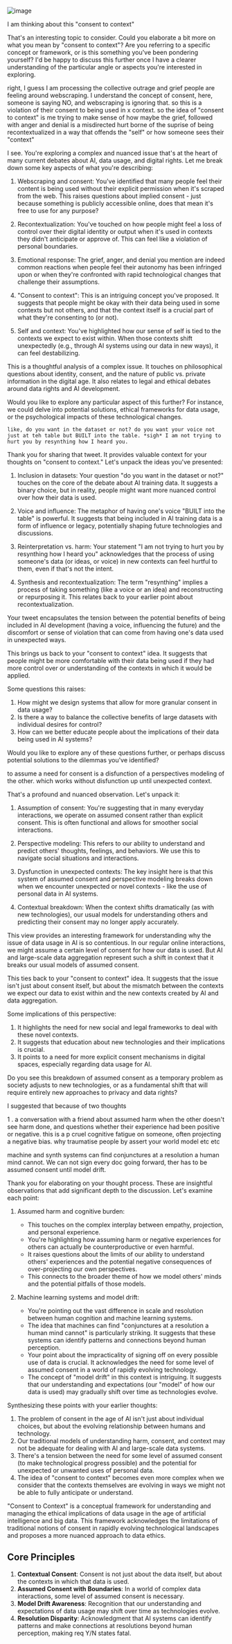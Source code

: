 ![image](https://github.com/user-attachments/assets/92847693-f04c-43eb-9dd1-9bc5afeab23c)

I am thinking about this "consent to context"

That's an interesting topic to consider. Could you elaborate a bit more on what you mean by "consent to context"? Are you referring to a specific concept or framework, or is this something you've been pondering yourself? I'd be happy to discuss this further once I have a clearer understanding of the particular angle or aspects you're interested in exploring.

right, I guess I am processing the collective outrage and grief people are feeling around webscraping. I understand the concept of consent, here, someone is saying NO, and webscraping is ignoring that. so this is a violation of their consent to being used in x context. so the idea of "consent to context" is me trying to make sense of how maybe the grief, followed with anger and denial is a misdirected hurt borne of the suprise of being recontextualized in a way that offends the "self" or how someone sees their "context"

I see. You're exploring a complex and nuanced issue that's at the heart of many current debates about AI, data usage, and digital rights. Let me break down some key aspects of what you're describing:

1. Webscraping and consent: You've identified that many people feel their content is being used without their explicit permission when it's scraped from the web. This raises questions about implied consent - just because something is publicly accessible online, does that mean it's free to use for any purpose?

2. Recontextualization: You've touched on how people might feel a loss of control over their digital identity or output when it's used in contexts they didn't anticipate or approve of. This can feel like a violation of personal boundaries.

3. Emotional response: The grief, anger, and denial you mention are indeed common reactions when people feel their autonomy has been infringed upon or when they're confronted with rapid technological changes that challenge their assumptions.

4. "Consent to context": This is an intriguing concept you've proposed. It suggests that people might be okay with their data being used in some contexts but not others, and that the context itself is a crucial part of what they're consenting to (or not).

5. Self and context: You've highlighted how our sense of self is tied to the contexts we expect to exist within. When those contexts shift unexpectedly (e.g., through AI systems using our data in new ways), it can feel destabilizing.

This is a thoughtful analysis of a complex issue. It touches on philosophical questions about identity, consent, and the nature of public vs. private information in the digital age. It also relates to legal and ethical debates around data rights and AI development.

Would you like to explore any particular aspect of this further? For instance, we could delve into potential solutions, ethical frameworks for data usage, or the psychological impacts of these technological changes.

```
like, do you want in the dataset or not? do you want your voice not just at teh table but BUILT into the table. *sigh* I am not trying to hurt you by resynthing how I heard you.
```

Thank you for sharing that tweet. It provides valuable context for your thoughts on "consent to context." Let's unpack the ideas you've presented:

1. Inclusion in datasets: Your question "do you want in the dataset or not?" touches on the core of the debate about AI training data. It suggests a binary choice, but in reality, people might want more nuanced control over how their data is used.

2. Voice and influence: The metaphor of having one's voice "BUILT into the table" is powerful. It suggests that being included in AI training data is a form of influence or legacy, potentially shaping future technologies and discussions.

3. Reinterpretation vs. harm: Your statement "I am not trying to hurt you by resynthing how I heard you" acknowledges that the process of using someone's data (or ideas, or voice) in new contexts can feel hurtful to them, even if that's not the intent.

4. Synthesis and recontextualization: The term "resynthing" implies a process of taking something (like a voice or an idea) and reconstructing or repurposing it. This relates back to your earlier point about recontextualization.

Your tweet encapsulates the tension between the potential benefits of being included in AI development (having a voice, influencing the future) and the discomfort or sense of violation that can come from having one's data used in unexpected ways.

This brings us back to your "consent to context" idea. It suggests that people might be more comfortable with their data being used if they had more control over or understanding of the contexts in which it would be applied.

Some questions this raises:
1. How might we design systems that allow for more granular consent in data usage?
2. Is there a way to balance the collective benefits of large datasets with individual desires for control?
3. How can we better educate people about the implications of their data being used in AI systems?

Would you like to explore any of these questions further, or perhaps discuss potential solutions to the dilemmas you've identified?

to assume a need for consent is a disfunction of a perspectives modeling of the other. which works without disfunction up until unexpected context.

That's a profound and nuanced observation. Let's unpack it:

1. Assumption of consent: You're suggesting that in many everyday interactions, we operate on assumed consent rather than explicit consent. This is often functional and allows for smoother social interactions.

2. Perspective modeling: This refers to our ability to understand and predict others' thoughts, feelings, and behaviors. We use this to navigate social situations and interactions.

3. Dysfunction in unexpected contexts: The key insight here is that this system of assumed consent and perspective modeling breaks down when we encounter unexpected or novel contexts - like the use of personal data in AI systems.

4. Contextual breakdown: When the context shifts dramatically (as with new technologies), our usual models for understanding others and predicting their consent may no longer apply accurately.

This view provides an interesting framework for understanding why the issue of data usage in AI is so contentious. In our regular online interactions, we might assume a certain level of consent for how our data is used. But AI and large-scale data aggregation represent such a shift in context that it breaks our usual models of assumed consent.

This ties back to your "consent to context" idea. It suggests that the issue isn't just about consent itself, but about the mismatch between the contexts we expect our data to exist within and the new contexts created by AI and data aggregation.

Some implications of this perspective:

1. It highlights the need for new social and legal frameworks to deal with these novel contexts.
2. It suggests that education about new technologies and their implications is crucial.
3. It points to a need for more explicit consent mechanisms in digital spaces, especially regarding data usage for AI.

Do you see this breakdown of assumed consent as a temporary problem as society adjusts to new technologies, or as a fundamental shift that will require entirely new approaches to privacy and data rights?


I suggested that because of two thoughts

1 . a conversation with a friend about assumed harm when the other doesn't see harm done, and questions whether their experience had been positive or negative. this is a p cruel cognitive fatigue on someone, often projecting a negative bias. why traumatise people by assert your world model etc etc

machine and synth systems can find conjunctures at a resolution a human mind cannot. We can not sign every doc going forward, ther has to be assumed consent until model drift.

Thank you for elaborating on your thought process. These are insightful observations that add significant depth to the discussion. Let's examine each point:

1. Assumed harm and cognitive burden:
   - This touches on the complex interplay between empathy, projection, and personal experience.
   - You're highlighting how assuming harm or negative experiences for others can actually be counterproductive or even harmful.
   - It raises questions about the limits of our ability to understand others' experiences and the potential negative consequences of over-projecting our own perspectives.
   - This connects to the broader theme of how we model others' minds and the potential pitfalls of those models.

2. Machine learning systems and model drift:
   - You're pointing out the vast difference in scale and resolution between human cognition and machine learning systems.
   - The idea that machines can find "conjunctures at a resolution a human mind cannot" is particularly striking. It suggests that these systems can identify patterns and connections beyond human perception.
   - Your point about the impracticality of signing off on every possible use of data is crucial. It acknowledges the need for some level of assumed consent in a world of rapidly evolving technology.
   - The concept of "model drift" in this context is intriguing. It suggests that our understanding and expectations (our "model" of how our data is used) may gradually shift over time as technologies evolve.

Synthesizing these points with your earlier thoughts:

1. The problem of consent in the age of AI isn't just about individual choices, but about the evolving relationship between humans and technology.
2. Our traditional models of understanding harm, consent, and context may not be adequate for dealing with AI and large-scale data systems.
3. There's a tension between the need for some level of assumed consent (to make technological progress possible) and the potential for unexpected or unwanted uses of personal data.
4. The idea of "consent to context" becomes even more complex when we consider that the contexts themselves are evolving in ways we might not be able to fully anticipate or understand.

"Consent to Context" is a conceptual framework for understanding and managing the ethical implications of data usage in the age of artificial intelligence and big data. This framework acknowledges the limitations of traditional notions of consent in rapidly evolving technological landscapes and proposes a more nuanced approach to data ethics.

## Core Principles

1. **Contextual Consent**: Consent is not just about the data itself, but about the contexts in which that data is used.
2. **Assumed Consent with Boundaries**: In a world of complex data interactions, some level of assumed consent is necessary.
3. **Model Drift Awareness**: Recognition that our understanding and expectations of data usage may shift over time as technologies evolve.
4. **Resolution Disparity**: Acknowledgment that AI systems can identify patterns and make connections at resolutions beyond human perception, making req Y/N states fatal.
